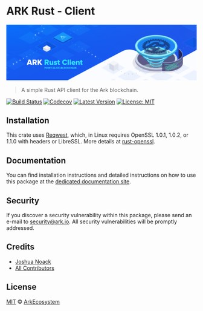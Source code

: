 # ARK Rust - Client

<p align="center">
    <img src="./banner.png" />
</p>

> A simple Rust API client for the Ark blockchain.

[![Build Status](https://badgen.now.sh/travis/ArkEcosystem/rust-client/master)](https://travis-ci.org/ArkEcosystem/rust-client)
[![Codecov](https://badgen.now.sh/codecov/c/github/arkecosystem/rust-client)](https://codecov.io/gh/arkecosystem/rust-client)
[![Latest Version](https://badgen.now.sh/github/release/ArkEcosystem/rust-client)](https://github.com/ArkEcosystem/rust-client/releases)
[![License: MIT](https://badgen.now.sh/badge/license/MIT/green)](https://opensource.org/licenses/MIT)

## Installation

This crate uses [Reqwest](https://crates.io/crates/reqwest), which, in Linux requires OpenSSL 1.0.1, 1.0.2, or 1.1.0 with headers or LibreSSL. More details at [rust-openssl](https://github.com/sfackler/rust-openssl).

## Documentation

You can find installation instructions and detailed instructions on how to use this package at the [dedicated documentation site](https://docs.ark.io/api/sdk/clients/rust.html).

## Security

If you discover a security vulnerability within this package, please send an e-mail to security@ark.io. All security vulnerabilities will be promptly addressed.

## Credits

- [Joshua Noack](https://github.com/supaiku0)
- [All Contributors](../../contributors)

## License

[MIT](LICENSE) © [ArkEcosystem](https://ark.io)
